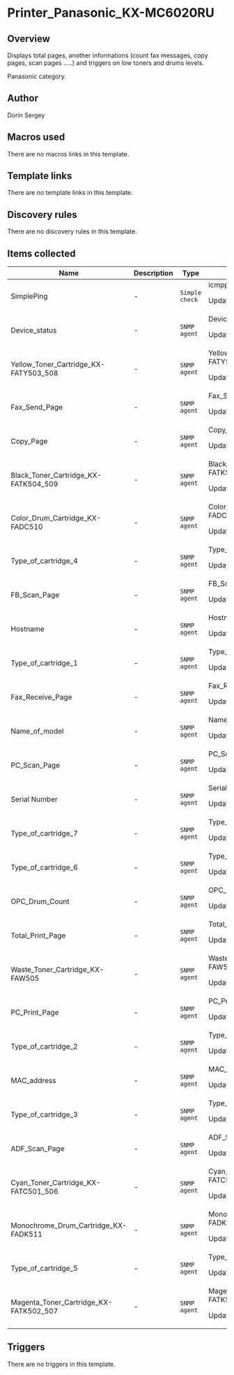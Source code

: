 # Printer_Panasonic_KX-MC6020RU

## Overview

Displays total pages, another informations (count fax messages, copy pages, scan pages .....) and triggers on low toners and drums levels.  
  
Panasonic category.



## Author

Dorin Sergey

## Macros used

There are no macros links in this template.

## Template links

There are no template links in this template.

## Discovery rules

There are no discovery rules in this template.

## Items collected

|Name|Description|Type|Key and additional info|
|----|-----------|----|----|
|SimplePing|<p>-</p>|`Simple check`|icmpping<p>Update: 360</p>|
|Device_status|<p>-</p>|`SNMP agent`|Device_status<p>Update: 1800</p>|
|Yellow_Toner_Cartridge_KX-FATY503_508|<p>-</p>|`SNMP agent`|Yellow_Toner_Cartridge_KX-FATY503_508<p>Update: 3600</p>|
|Fax_Send_Page|<p>-</p>|`SNMP agent`|Fax_Send_Page<p>Update: 7200</p>|
|Copy_Page|<p>-</p>|`SNMP agent`|Copy_Page<p>Update: 7200</p>|
|Black_Toner_Cartridge_KX-FATK504_509|<p>-</p>|`SNMP agent`|Black_Toner_Cartridge_KX-FATK504_509<p>Update: 3600</p>|
|Color_Drum_Cartridge_KX-FADC510|<p>-</p>|`SNMP agent`|Color_Drum_Cartridge_KX-FADC510<p>Update: 3600</p>|
|Type_of_cartridge_4|<p>-</p>|`SNMP agent`|Type_of_cartridge_4<p>Update: 86400</p>|
|FB_Scan_Page|<p>-</p>|`SNMP agent`|FB_Scan_Page<p>Update: 7200</p>|
|Hostname|<p>-</p>|`SNMP agent`|Hostname<p>Update: 86400</p>|
|Type_of_cartridge_1|<p>-</p>|`SNMP agent`|Type_of_cartridge_1<p>Update: 86400</p>|
|Fax_Receive_Page|<p>-</p>|`SNMP agent`|Fax_Receive_Page<p>Update: 7200</p>|
|Name_of_model|<p>-</p>|`SNMP agent`|Name_of_model<p>Update: 86400</p>|
|PC_Scan_Page|<p>-</p>|`SNMP agent`|PC_Scan_Page<p>Update: 7200</p>|
|Serial Number|<p>-</p>|`SNMP agent`|Serial_Number<p>Update: 72000</p>|
|Type_of_cartridge_7|<p>-</p>|`SNMP agent`|Type_of_cartridge_7<p>Update: 86400</p>|
|Type_of_cartridge_6|<p>-</p>|`SNMP agent`|Type_of_cartridge_6<p>Update: 86400</p>|
|OPC_Drum_Count|<p>-</p>|`SNMP agent`|OPC_Drum_Count<p>Update: 7200</p>|
|Total_Print_Page|<p>-</p>|`SNMP agent`|Total_Print_Page<p>Update: 7200</p>|
|Waste_Toner_Cartridge_KX-FAW505|<p>-</p>|`SNMP agent`|Waste_Toner_Cartridge_KX-FAW505<p>Update: 3600</p>|
|PC_Print_Page|<p>-</p>|`SNMP agent`|PC_Print_Page<p>Update: 7200</p>|
|Type_of_cartridge_2|<p>-</p>|`SNMP agent`|Type_of_cartridge_2<p>Update: 86400</p>|
|MAC_address|<p>-</p>|`SNMP agent`|MAC_address<p>Update: 86400</p>|
|Type_of_cartridge_3|<p>-</p>|`SNMP agent`|Type_of_cartridge_3<p>Update: 86400</p>|
|ADF_Scan_Page|<p>-</p>|`SNMP agent`|ADF_Scan_Page<p>Update: 7200</p>|
|Cyan_Toner_Cartridge_KX-FATC501_506|<p>-</p>|`SNMP agent`|Cyan_Toner_Cartridge_KX-FATC501_506<p>Update: 3600</p>|
|Monochrome_Drum_Cartridge_KX-FADK511|<p>-</p>|`SNMP agent`|Monochrome_Drum_Cartridge_KX-FADK511<p>Update: 3600</p>|
|Type_of_cartridge_5|<p>-</p>|`SNMP agent`|Type_of_cartridge_5<p>Update: 86400</p>|
|Magenta_Toner_Cartridge_KX-FATK502_507|<p>-</p>|`SNMP agent`|Magenta_Toner_Cartridge_KX-FATK502_507<p>Update: 3600</p>|
## Triggers

There are no triggers in this template.

